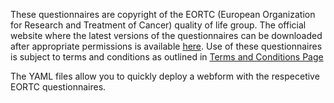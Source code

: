 These questionnaires are copyright of the EORTC (European Organization for Research and Treatment of Cancer) quality of life group. The official website where the latest versions of the questionnaires can be downloaded after appropriate permissions is available [here](https://qol.eortc.org/).
Use of these questionnaires is subject to terms and conditions as outlined in [Terms and Conditions Page](https://qol.eortc.org/terms-conditions/)

The YAML files allow you to quickly deploy a webform with the respecetive EORTC questionnaires.
